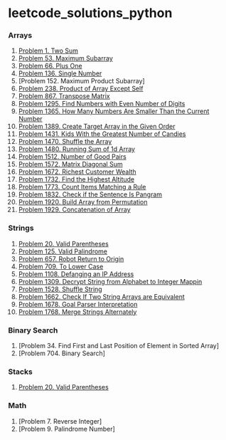 # leetcode_solutions_python

### Arrays

1. [Problem 1. Two Sum](https://leetcode.com/problems/two-sum/solutions/3683749/python-code/)
2. [Problem 53. Maximum Subarray](https://leetcode.com/problems/maximum-subarray/solutions/3687362/python-code/)
3. [Problem 66. Plus One](https://leetcode.com/problems/plus-one/solutions/3679900/python-code/)
4. [Problem 136. Single Number](https://leetcode.com/problems/single-number/solutions/3679923/python-code/)
5. [Problem 152. Maximum Product Subarray]
6. [Problem 238. Product of Array Except Self](https://leetcode.com/problems/product-of-array-except-self/solutions/3687371/python-code/)
7. [Problem 867. Transpose Matrix](https://leetcode.com/problems/transpose-matrix/solutions/3679951/python-code/)
8. [Problem 1295. Find Numbers with Even Number of Digits](https://leetcode.com/problems/find-numbers-with-even-number-of-digits/solutions/3683733/python-code/)
9. [Problem 1365. How Many Numbers Are Smaller Than the Current Number](https://leetcode.com/problems/how-many-numbers-are-smaller-than-the-current-number/solutions/3675363/python-code/)
10. [Problem 1389. Create Target Array in the Given Order](https://leetcode.com/problems/create-target-array-in-the-given-order/solutions/3679965/python-code/)
11. [Problem 1431. Kids With the Greatest Number of Candies](https://leetcode.com/problems/kids-with-the-greatest-number-of-candies/solutions/3675331/python-code/)
12. [Problem 1470. Shuffle the Array](https://leetcode.com/problems/shuffle-the-array/solutions/3675326/python-code/)
13. [Problem 1480. Running Sum of 1d Array](https://leetcode.com/problems/running-sum-of-1d-array/solutions/3673675/pyhton-code/)
14. [Problem 1512. Number of Good Pairs](https://leetcode.com/problems/number-of-good-pairs/solutions/3675338/python-code/)
15. [Problem 1572. Matrix Diagonal Sum](https://leetcode.com/problems/matrix-diagonal-sum/solutions/3683786/python-code/)
16. [Problem 1672. Richest Customer Wealth](https://leetcode.com/problems/richest-customer-wealth/solutions/3675316/python-code/)
17. [Problem 1732. Find the Highest Altitude](https://leetcode.com/problems/find-the-highest-altitude/solutions/3683801/python-code/)
18. [Problem 1773. Count Items Matching a Rule](https://leetcode.com/problems/count-items-matching-a-rule/solutions/3683818/python-code/)
19. [Problem 1832. Check if the Sentence Is Pangram](https://leetcode.com/problems/check-if-the-sentence-is-pangram/solutions/3687390/python-code/)
20. [Problem 1920. Build Array from Permutation](https://leetcode.com/problems/build-array-from-permutation/solutions/3673626/python-code/)
21. [Problem 1929. Concatenation of Array](https://leetcode.com/problems/concatenation-of-array/solutions/3673640/python-code-with-simple-addittion/)


### Strings

1. [Problem 20. Valid Parentheses](https://leetcode.com/problems/valid-parentheses/solutions/3691189/python-code/)
2. [Problem 125. Valid Palindrome](https://leetcode.com/problems/valid-palindrome/solutions/3687403/python-code/)
3. [Problem 657. Robot Return to Origin](https://leetcode.com/problems/robot-return-to-origin/solutions/3691194/python-code/)
4. [Problem 709. To Lower Case](https://leetcode.com/problems/to-lower-case/solutions/3691202/python-code/)
5. [Problem 1108. Defanging an IP Address](https://leetcode.com/problems/defanging-an-ip-address/solutions/3691215/python-code/)
6. [Problem 1309. Decrypt String from Alphabet to Integer Mappin](https://leetcode.com/problems/decrypt-string-from-alphabet-to-integer-mapping/solutions/3698692/python-code/)
7. [Problem 1528. Shuffle String](https://leetcode.com/problems/shuffle-string/solutions/3698702/python-code/)
8. [Problem 1662. Check If Two String Arrays are Equivalent](https://leetcode.com/problems/check-if-two-string-arrays-are-equivalent/solutions/3698710/python-code/)
9. [Problem 1678. Goal Parser Interpretation](https://leetcode.com/problems/goal-parser-interpretation/solutions/3698721/python-code/)
10. [Problem 1768. Merge Strings Alternately](https://leetcode.com/problems/merge-strings-alternately/solutions/3698735/python-code/)


### Binary Search

1. [Problem 34. Find First and Last Position of Element in Sorted Array]
2. [Problem 704. Binary Search]


### Stacks

1. [Problem 20. Valid Parentheses](https://leetcode.com/problems/valid-parentheses/solutions/3691189/python-code/)


### Math

1. [Problem 7. Reverse Integer]
2. [Problem 9. Palindrome Number]




